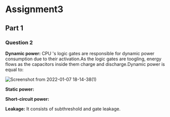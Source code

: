 # Assignment3



## Part 1 
### Question 2

**Dynamic power:** CPU 's logic gates are responsible for dynamic power consumption due to their activation.As the logic gates are toogling, energy flows as the capacitors inside them charge and discharge.Dynamic power is equal to: 


![Screenshot from 2022-01-07 18-14-38(1)](https://user-images.githubusercontent.com/94965416/148574062-e5f4d777-60b1-43ad-b84c-5868ddc9d902.png)


**Static power:**

**Short-circuit power:**

**Leakage:** It consists of subthreshold and gate leakage.
